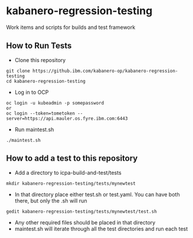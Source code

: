 # kabanero-regression-testing
Work items and scripts for builds and test framework

## How to Run Tests
- Clone this repository

```
git clone https://github.ibm.com/kabanero-op/kabanero-regression-testing
cd kabanero-regression-testing
```

- Log in to OCP

```
oc login -u kubeadmin -p somepassword
or
oc login --token=tometoken --server=https://api.mauler.os.fyre.ibm.com:6443
```

- Run maintest.sh

```
./maintest.sh
```

## How to add a test to this repository
- Add a directory to icpa-build-and-test/tests

```
mkdir kabanero-regression-testing/tests/mynewtest
```

- In that directory place either test.sh or test.yaml. You can have both there, but only the .sh will run

```
gedit kabanero-regression-testing/tests/mynewtest/test.sh
```

- Any other required files should be placed in that directory
- maintest.sh will iterate through all the test directories and run each test

